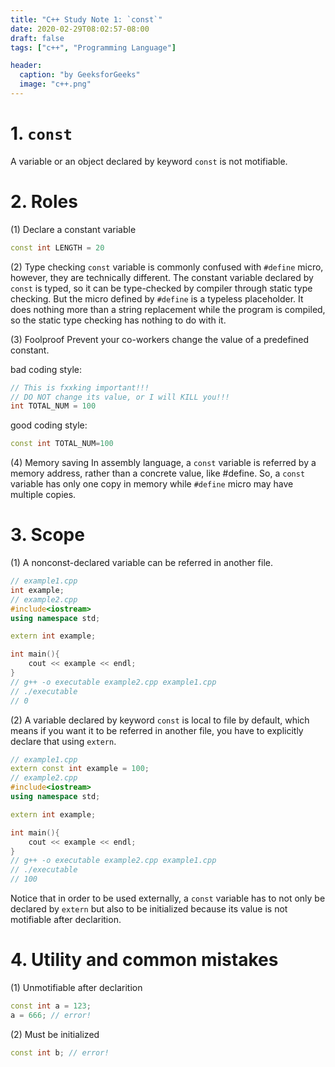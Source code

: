```yaml
---
title: "C++ Study Note 1: `const`"
date: 2020-02-29T08:02:57-08:00
draft: false
tags: ["c++", "Programming Language"]

header:
  caption: "by GeeksforGeeks"
  image: "c++.png"
---
```


# 1. `const`
A variable or an object declared by keyword `const` is not motifiable.

# 2. Roles
(1) Declare a constant variable
```C++
const int LENGTH = 20
```

(2) Type checking
`const` variable is commonly confused with `#define` micro, however, they are technically different. The constant variable declared by `const` is typed, so it can be type-checked by compiler through static type checking. But the micro defined by `#define` is a typeless placeholder. It does nothing more than a string replacement while the program is compiled, so the static type checking has nothing to do with it.

(3) Foolproof
Prevent your co-workers change the value of a predefined constant.

bad coding style:
```c++
// This is fxxking important!!!
// DO NOT change its value, or I will KILL you!!!
int TOTAL_NUM = 100
```
good coding style:
```c++
const int TOTAL_NUM=100
```

(4) Memory saving
In assembly language, a `const` variable is referred by a memory address, rather than a concrete value, like #define. So, a `const` variable has only one copy in memory while `#define` micro may have multiple copies.

# 3. Scope
(1) A nonconst-declared variable can be referred in another file.
```c++
// example1.cpp
int example;
// example2.cpp
#include<iostream>
using namespace std;

extern int example;

int main(){
    cout << example << endl;
}
// g++ -o executable example2.cpp example1.cpp
// ./executable
// 0
```

(2) A variable declared by keyword `const` is local to file by default, which means if you want it to be referred in another file, you have to explicitly declare that using `extern`.
```c++
// example1.cpp
extern const int example = 100;
// example2.cpp
#include<iostream>
using namespace std;

extern int example;

int main(){
    cout << example << endl;
}
// g++ -o executable example2.cpp example1.cpp
// ./executable
// 100
```
Notice that in order to be used externally, a `const` variable has to not only be declared by `extern` but also to be initialized because its value is not motifiable after declarition.

# 4. Utility and common mistakes
(1) Unmotifiable after declarition
```c++
const int a = 123;
a = 666; // error!
```

(2) Must be initialized
```c++
const int b; // error!
```
